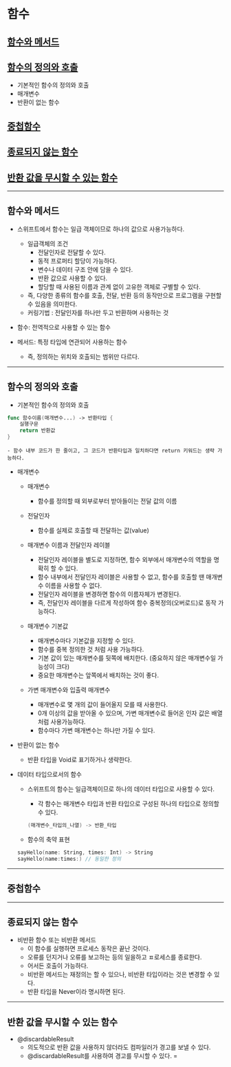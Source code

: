 # 함수
## [함수와 메서드](#함수와-메서드)
## [함수의 정의와 호출](#함수의-정의와-호출)
- 기본적인 함수의 정의와 호출
- 매개변수
- 반환이 없는 함수
## [중첩함수](#중첩함수)
## [종료되지 않는 함수](#종료되지-않는-함수)
## [반환 값을 무시할 수 있는 함수](#반환-값을-무시할-수-있는-함수)

---

## 함수와 메서드
- 스위프트에서 함수는 일급 객체이므로 하나의 값으로 사용가능하다.
    - 일급객체의 조건
        - 전달인자로 전달할 수 있다.
        - 동적 프로퍼티 할당이 가능하다.
        - 변수나 데이터 구조 안에 담을 수 있다.
        - 반환 값으로 사용할 수 있다.
        - 할당할 때 사용된 이름과 관계 없이 고유한 객체로 구별할 수 있다.
    - 즉, 다양한 종류의 함수를 호출, 전달, 반환 등의 동작만으로 프로그램을 구현할 수 있음을 의미한다. 
    - 커링기법 : 전달인자를 하나만 두고 반환하며 사용하는 것
    
- 함수: 전역적으로 사용할 수 있는 함수
- 메서드: 특정 타입에 연관되어 사용하는 함수
    - 즉, 정의하는 위치와 호출되는 범위만 다르다.
    
---
## 함수의 정의와 호출
- 기본적인 함수의 정의와 호출


```swift
func 함수이름(매개변수...) -> 반환타입 {
    실행구문
    return 반환값
}
```


    - 함수 내부 코드가 한 줄이고, 그 코드가 반환타입과 일치하다면 return 키워드는 생략 가능하다.
    
- 매개변수
    - 매개변수
        - 함수를 정의할 때 외부로부터 받아들이는 전달 값의 이름
        
    - 전달인자
        - 함수를 실제로 호출할 때 전달하는 값(value)
        
    - 매개변수 이름과 전달인자 레이블
         - 전달인자 레이블을 별도로 지정하면, 함수 외부에서 매개변수의 역할을 명확히 할 수 있다.
         - 함수 내부에서 전달인자 레이블은 사용할 수 없고, 함수를 호출할 땐 매개변수 이름을 사용할 수 없다.
         - 전달인자 레이블을 변경하면 함수의 이름자체가 변경된다.
         - 즉, 전달인자 레이블을 다르게 작성하여 함수 중복정의(오버로드)로 동작 가능하다.
         
    - 매개변수 기본값
        - 매개변수마다 기본값을 지정할 수 있다.
        - 함수를 중복 정의한 것 처럼 사용 가능하다.
        - 기본 값이 있는 매개변수를 뒷쪽에 배치한다. (중요하지 않은 매개변수일 가능성이 크다)
        - 중요한 매개변수는 앞쪽에서 배치하는 것이 좋다.
    
    - 가변 매개변수와 입출력 매개변수
        - 매개변수로 몇 개의 값이 들어올지 모를 때 사용한다.
        - 0개 이상의 값을 받아올 수 있으며, 가변 매개변수로 들어온 인자 값은 배열처럼 사용가능하다.
        - 함수마다 가변 매개변수는 하나만 가질 수 있다.
        
    
- 반환이 없는 함수
    - 반환 타입을 Void로 표기하거나 생략한다.
    
- 데이터 타입으로서의 함수
    - 스위프트의 함수는 일급객체이므로 하나의 데이터 타입으로 사용할 수 있다.
        - 각 함수는 매개변수 타입과 반환 타입으로 구성된 하나의 타입으로 정의할 수 있다.
        
        
        ```swift
        (매개변수_타입의_나열) -> 반환_타입
        ```
        
        
    - 함수의 축약 표현
    
    
    ```swift
    sayHello(name: String, times: Int) -> String
    sayHello(name:times:) // 동일한 정의
    ```

    
---
    
## 중첩함수

---

## 종료되지 않는 함수
- 비반환 함수 또는 비반환 메서드
    - 이 함수를 실행하면 프로세스 동작은 끝난 것이다.
    - 오류를 던지거나 오류를 보고하는 등의 일을하고 ㅍ로세스를 종료한다. 
    - 어서든 호출이 가능하다. 
    - 비반환 메서드는 재정의는 할 수 있으나, 비반환 타입이라는 것은 변경할 수 있다.
    - 반환 타입을 Never이라 명시하면 된다.

---

## 반환 값을 무시할 수 있는 함수
- @discardableResult
    - 의도적으로 반환 값을 사용하지 않더라도 컴파일러가 경고를 보낼 수 있다.
    - @discardableResult를 사용하여 경고를 무시할 수 있다. =
